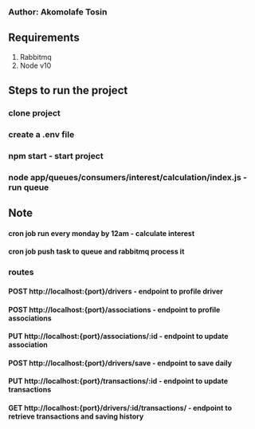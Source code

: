 ### Author: Akomolafe Tosin

## Requirements
1.  Rabbitmq
2.  Node v10

## Steps to run the project
### clone project
### create a .env file
### npm start - start project
### node app/queues/consumers/interest/calculation/index.js - run queue

## Note
#### cron job run every monday by 12am - calculate interest

#### cron job push task to queue and rabbitmq process it

### routes

#### POST http://localhost:{port}/drivers - endpoint to profile driver
#### POST http://localhost:{port}/associations - endpoint to profile associations
#### PUT http://localhost:{port}/associations/:id - endpoint to update association
#### POST http://localhost:{port}/drivers/save - endpoint to save daily
#### PUT http://localhost:{port}/transactions/:id - endpoint to update transactions
#### GET http://localhost:{port}/drivers/:id/transactions/ - endpoint to retrieve transactions and saving history